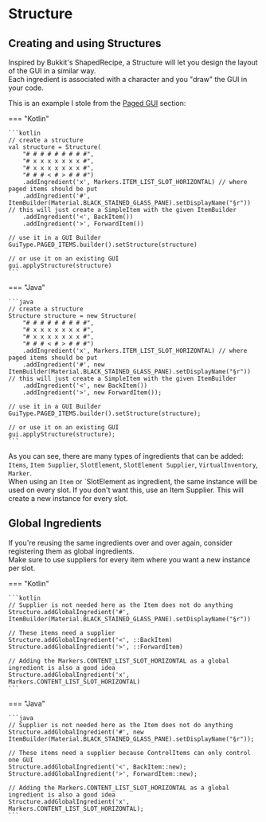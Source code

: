 # Structure

## Creating and using Structures

Inspired by Bukkit's ShapedRecipe, a Structure will let you design the layout of the GUI in a similar way.  
Each ingredient is associated with a character and you "draw" the GUI in your code.

This is an example I stole from the [Paged GUI](guis/paged.md) section:

=== "Kotlin"

    ```kotlin
    // create a structure
    val structure = Structure(
        "# # # # # # # # #",
        "# x x x x x x x #",
        "# x x x x x x x #",
        "# # # < # > # # #")
        .addIngredient('x', Markers.ITEM_LIST_SLOT_HORIZONTAL) // where paged items should be put
        .addIngredient('#', ItemBuilder(Material.BLACK_STAINED_GLASS_PANE).setDisplayName("§r")) // this will just create a SimpleItem with the given ItemBuilder
        .addIngredient('<', BackItem())
        .addIngredient('>', ForwardItem())

    // use it in a GUI Builder
    GuiType.PAGED_ITEMS.builder().setStructure(structure)
    
    // or use it on an existing GUI
    gui.applyStructure(structure)
    ```

=== "Java"

    ```java
    // create a structure
    Structure structure = new Structure(
        "# # # # # # # # #",
        "# x x x x x x x #",
        "# x x x x x x x #",
        "# # # < # > # # #")
        .addIngredient('x', Markers.ITEM_LIST_SLOT_HORIZONTAL) // where paged items should be put
        .addIngredient('#', new ItemBuilder(Material.BLACK_STAINED_GLASS_PANE).setDisplayName("§r")) // this will just create a SimpleItem with the given ItemBuilder
        .addIngredient('<', new BackItem())
        .addIngredient('>', new ForwardItem());

    // use it in a GUI Builder
    GuiType.PAGED_ITEMS.builder().setStructure(structure);

    // or use it on an existing GUI
    gui.applyStructure(structure);
    ```

As you can see, there are many types of ingredients that can be added:
`Items`, `Item Supplier`, `SlotElement`, `SlotElement Supplier`, `VirtualInventory`, `Marker`.  
When using an `Item` or `SlotElement as ingredient, the same instance will be used on every slot.
If you don't want this, use an Item Supplier. This will create a new instance for every slot.

## Global Ingredients

If you're reusing the same ingredients over and over again, consider registering them as global ingredients.  
Make sure to use suppliers for every item where you want a new instance per slot.


=== "Kotlin"
    
    ```kotlin
    // Supplier is not needed here as the Item does not do anything
    Structure.addGlobalIngredient('#', ItemBuilder(Material.BLACK_STAINED_GLASS_PANE).setDisplayName("§r"))
    
    // These items need a supplier
    Structure.addGlobalIngredient('<', ::BackItem)
    Structure.addGlobalIngredient('>', ::ForwardItem)
    
    // Adding the Markers.CONTENT_LIST_SLOT_HORIZONTAL as a global ingredient is also a good idea
    Structure.addGlobalIngredient('x', Markers.CONTENT_LIST_SLOT_HORIZONTAL)
    ```

=== "Java"

    ```java
    // Supplier is not needed here as the Item does not do anything
    Structure.addGlobalIngredient('#', new ItemBuilder(Material.BLACK_STAINED_GLASS_PANE).setDisplayName("§r"));

    // These items need a supplier because ControlItems can only control one GUI
    Structure.addGlobalIngredient('<', BackItem::new);
    Structure.addGlobalIngredient('>', ForwardItem::new);

    // Adding the Markers.CONTENT_LIST_SLOT_HORIZONTAL as a global ingredient is also a good idea
    Structure.addGlobalIngredient('x', Markers.CONTENT_LIST_SLOT_HORIZONTAL);
    ```